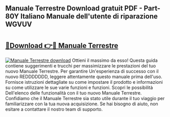 ## Manuale Terrestre Download gratuit PDF - Part-80Y Italiano Manuale dell'utente di riparazione WGVUV

# <h2><a href="http://dfcz6lp.blite.top/?on=Manuale+Terrestre">🔗Download 👉🔴 Manuale Terrestre</a></h2>

[![Manuale Terrestre download](https://i.imgur.com/lujVjoI.png)](http://dfcz6lp.blite.top/?on=Manuale+Terrestre)
Ottieni il massimo da esso! Questa guida contiene suggerimenti e trucchi per massimizzare le prestazioni del tuo nuovo Manuale Terrestre. Per garantire Un'esperienza di successo con il nuovo REDDDDDDD, leggere attentamente questo manuale prima dell'uso. Fornisce istruzioni dettagliate su come impostare il prodotto e informazioni su come utilizzare le sue varie funzioni e funzioni. Scopri le possibilità Dell'elenco delle funzionalità con il tuo nuovo Manuale Terrestre. Confidiamo che il Manuale Terrestre sia stato utile durante il tuo viaggio per familiarizzare con la tua nuova acquisizione. Se hai bisogno di aiuto, non esitare a contattare il nostro team di supporto.
